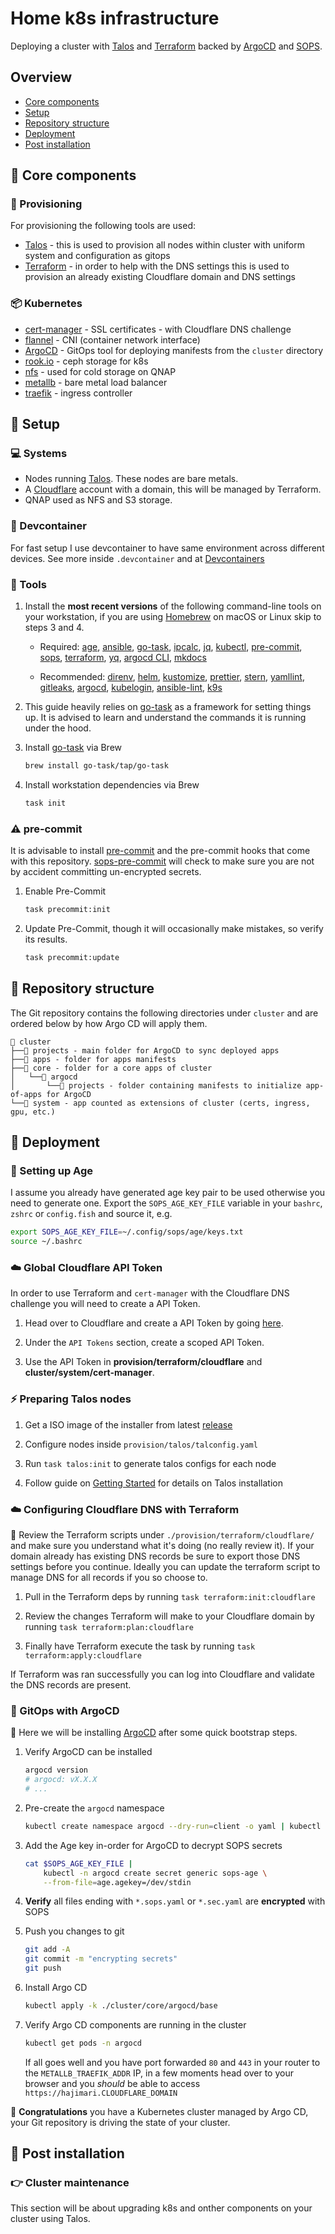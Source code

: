 # Home k8s infrastructure

Deploying a cluster with [Talos](https://www.talos.dev) and [Terraform](https://www.terraform.io) backed by [ArgoCD](https://argo-cd.readthedocs.io/) and [SOPS](https://github.com/mozilla/sops).

## Overview

- [Core components](https://github.com/mmalyska/home-ops#-components)
- [Setup](https://github.com/mmalyska/home-ops#-setup)
- [Repository structure](https://github.com/mmalyska/home-ops#-repository-structure)
- [Deployment](https://github.com/mmalyska/home-ops#-deployment)
- [Post installation](https://github.com/mmalyska/home-ops#-post-installation)

## 🧱 Core components

### 🚚 Provisioning

For provisioning the following tools are used:

- [Talos](https://www.talos.dev) - this is used to provision all nodes within cluster with uniform system and configuration as gitops
- [Terraform](https://www.terraform.io) - in order to help with the DNS settings this is used to provision an already existing Cloudflare domain and DNS settings

### 📦 Kubernetes

- [cert-manager](https://cert-manager.io/) - SSL certificates - with Cloudflare DNS challenge
- [flannel](https://github.com/flannel-io/flannel) - CNI (container network interface)
- [ArgoCD](https://argo-cd.readthedocs.io/) - GitOps tool for deploying manifests from the `cluster` directory
- [rook.io](https://rook.io/) - ceph storage for k8s
- [nfs](https://kubernetes-sigs.github.io/nfs-subdir-external-provisioner/) - used for cold storage on QNAP
- [metallb](https://metallb.universe.tf/) - bare metal load balancer
- [traefik](https://traefik.io) - ingress controller

## 📝 Setup

### 💻 Systems

- Nodes running [Talos](https://www.talos.dev). These nodes are bare metals.
- A [Cloudflare](https://www.cloudflare.com/) account with a domain, this will be managed by Terraform.
- QNAP used as NFS and S3 storage.

### 🧠 Devcontainer

For fast setup I use devcontainer to have same environment across different devices. See more inside `.devcontainer` and at [Devcontainers](https://containers.dev/)

### 🔧 Tools

1. Install the **most recent versions** of the following command-line tools on your workstation, if you are using [Homebrew](https://brew.sh/) on macOS or Linux skip to steps 3 and 4.

   - Required:
     [age](https://github.com/FiloSottile/age),
     [ansible](https://www.ansible.com),
     [go-task](https://github.com/go-task/task),
     [ipcalc](http://jodies.de/ipcalc),
     [jq](https://stedolan.github.io/jq/),
     [kubectl](https://kubernetes.io/docs/tasks/tools/),
     [pre-commit](https://github.com/pre-commit/pre-commit),
     [sops](https://github.com/mozilla/sops),
     [terraform](https://www.terraform.io),
     [yq](https://github.com/mikefarah/yq),
     [argocd CLI](https://github.com/argoproj/argo-cd),
     [mkdocs](https://www.mkdocs.org/)

   - Recommended:
     [direnv](https://github.com/direnv/direnv),
     [helm](https://helm.sh/),
     [kustomize](https://github.com/kubernetes-sigs/kustomize),
     [prettier](https://github.com/prettier/prettier),
     [stern](https://github.com/stern/stern),
     [yamllint](https://github.com/adrienverge/yamllint),
     [gitleaks](https://github.com/gitleaks/gitleaks),
     [argocd](https://argoproj.github.io/cd/),
     [kubelogin](https://github.com/int128/kubelogin),
     [ansible-lint](https://ansible.readthedocs.io/projects/lint/),
     [k9s](https://k9scli.io/)

2. This guide heavily relies on [go-task](https://github.com/go-task/task) as a framework for setting things up. It is advised to learn and understand the commands it is running under the hood.

3. Install [go-task](https://github.com/go-task/task) via Brew

   ```sh
   brew install go-task/tap/go-task
   ```

4. Install workstation dependencies via Brew

   ```sh
   task init
   ```

### ⚠️ pre-commit

It is advisable to install [pre-commit](https://pre-commit.com/) and the pre-commit hooks that come with this repository.
[sops-pre-commit](https://github.com/k8s-at-home/sops-pre-commit) will check to make sure you are not by accident committing un-encrypted secrets.

1. Enable Pre-Commit

   ```sh
   task precommit:init
   ```

2. Update Pre-Commit, though it will occasionally make mistakes, so verify its results.

   ```sh
   task precommit:update
   ```

## 📂 Repository structure

The Git repository contains the following directories under `cluster` and are ordered below by how Argo CD will apply them.

```text
📁 cluster
├──📁 projects - main folder for ArgoCD to sync deployed apps
├──📁 apps - folder for apps manifests
├──📁 core - folder for a core apps of cluster
│   └──📁 argocd
│       └──📁 projects - folder containing manifests to initialize app-of-apps for ArgoCD
└──📁 system - app counted as extensions of cluster (certs, ingress, gpu, etc.)
```

## 🚀 Deployment

### 🔐 Setting up Age

I assume you already have generated age key pair to be used otherwise you need to generate one.
Export the `SOPS_AGE_KEY_FILE` variable in your `bashrc`, `zshrc` or `config.fish` and source it, e.g.

```sh
export SOPS_AGE_KEY_FILE=~/.config/sops/age/keys.txt
source ~/.bashrc
```

### ☁️ Global Cloudflare API Token

In order to use Terraform and `cert-manager` with the Cloudflare DNS challenge you will need to create a API Token.

1. Head over to Cloudflare and create a API Token by going [here](https://dash.cloudflare.com/profile/api-tokens).

2. Under the `API Tokens` section, create a scoped API Token.

3. Use the API Token in **provision/terraform/cloudflare** and **cluster/system/cert-manager**.

### ⚡ Preparing Talos nodes

1. Get a ISO image of the installer from latest [release](https://github.com/mmalyska/talos-images/releases)

2. Configure nodes inside `provision/talos/talconfig.yaml`

3. Run `task talos:init` to generate talos configs for each node

4. Follow guide on [Getting Started](https://www.talos.dev/v1.6/introduction/getting-started/) for details on Talos installation

### ☁️ Configuring Cloudflare DNS with Terraform

📍 Review the Terraform scripts under `./provision/terraform/cloudflare/` and make sure you understand what it's doing (no really review it).
If your domain already has existing DNS records be sure to export those DNS settings before you continue.
Ideally you can update the terraform script to manage DNS for all records if you so choose to.

1. Pull in the Terraform deps by running `task terraform:init:cloudflare`

2. Review the changes Terraform will make to your Cloudflare domain by running `task terraform:plan:cloudflare`

3. Finally have Terraform execute the task by running `task terraform:apply:cloudflare`

If Terraform was ran successfully you can log into Cloudflare and validate the DNS records are present.

### 🐙 GitOps with ArgoCD

📍 Here we will be installing [ArgoCD](https://argo-cd.readthedocs.io/en/stable/) after some quick bootstrap steps.

1. Verify ArgoCD can be installed

   ```sh
   argocd version
   # argocd: vX.X.X
   # ...
   ```

2. Pre-create the `argocd` namespace

   ```sh
   kubectl create namespace argocd --dry-run=client -o yaml | kubectl apply -f -
   ```

3. Add the Age key in-order for ArgoCD to decrypt SOPS secrets

   ```sh
   cat $SOPS_AGE_KEY_FILE |
       kubectl -n argocd create secret generic sops-age \
       --from-file=age.agekey=/dev/stdin
   ```

4. **Verify** all files ending with `*.sops.yaml` or `*.sec.yaml` are **encrypted** with SOPS

5. Push you changes to git

   ```sh
   git add -A
   git commit -m "encrypting secrets"
   git push
   ```

6. Install Argo CD

   ```sh
   kubectl apply -k ./cluster/core/argocd/base
   ```

7. Verify Argo CD components are running in the cluster

   ```sh
   kubectl get pods -n argocd
   ```

   If all goes well and you have port forwarded `80` and `443` in your router to the `METALLB_TRAEFIK_ADDR` IP, in a few moments head over to your browser and you _should_ be able to access `https://hajimari.CLOUDFLARE_DOMAIN`

🎉 **Congratulations** you have a Kubernetes cluster managed by Argo CD, your Git repository is driving the state of your cluster.

## 📣 Post installation

### 👉 Cluster maintenance

This section will be about upgrading k8s and onther components on your cluster using Talos.
